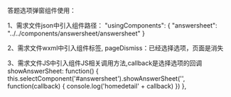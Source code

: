 
答题选项弹窗组件使用：

1、需求文件json中引入组件路径：
"usingComponents": {
    "answersheet": "../../components/answersheet/answersheet"
}

2、需求文件wxml中引入组件标签, pageDismiss：已经选择选项，页面是消失
<view>
    <answersheet id='answersheet' pageDismiss='true'></answersheet>
</view>

3、需求文件JS中引入组件JS相关调用方法,callback是选择选项的回调
 showAnswerSheet: function() {
    this.selectComponent('#answersheet').showAnswerSheet('', function(callback) {
      console.log('homedetail' + callback)
    })
  },

